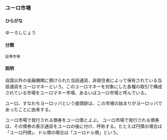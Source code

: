 <div style="display:none;">

## [あ行](securities-terms?id=あ行)
## [か行](securities-terms?id=か行)
## [さ行](securities-terms?id=さ行)
## [た行](securities-terms?id=た行)
## [な行](securities-terms?id=な行)
## [は行](securities-terms?id=は行)
## [ま行](securities-terms?id=ま行)
## [や行](securities-terms?id=や行)

</div>

### ユーロ市場

#### ひらがな

ゆーろしじょう

#### 分類

`証券市場`

#### 説明

自国以外の金融機関に預けられた当該通貨、非居住者によって保有されている当該通貨をユーロマネーという。このユーロマネーを対象にした各種の取引で構成されている市場をユーロマネー市場、あるいはユーロ市場と呼んでいる。
ユーロ、すなわちヨーロッパという接頭辞は、この市場の始まりがヨーロッパであったことに由来する。
ユーロ市場で発行される債券をユーロ債とよぶ。 ユーロ市場で発行される債券は、その債券の表示通貨をユーロの後に付け、呼称する。たとえば円債の場合は「ユーロ円債」、ドル債の場合は「ユーロドル債」という。

<div style="display:none;">

## [ら行](securities-terms?id=ら行)
## [わ行](securities-terms?id=わ行)
## [英数字・記号](securities-terms?id=英数字・記号)

</div>

